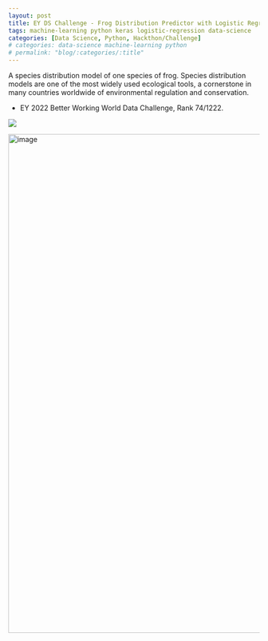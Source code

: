 ```yaml
---
layout: post
title: EY DS Challenge - Frog Distribution Predictor with Logistic Regression (Machine Learning)
tags: machine-learning python keras logistic-regression data-science 
categories: [Data Science, Python, Hackthon/Challenge]
# categories: data-science machine-learning python
# permalink: "blog/:categories/:title"
---
```

A species distribution model of one species of frog. Species distribution models are one of the most widely used ecological tools, a cornerstone in many countries worldwide of environmental regulation and conservation.

- EY 2022 Better Working World Data Challenge, Rank 74/1222.

[![](https://img.shields.io/badge/GitHub-100000?style=for-the-badge&logo=github&logoColor=white)](https://github.com/annetta-zheng/Local-Frog-Predictor/blob/main/challenge.ipynb "Click for Repo!")  


<img style="align:center" width="1000" alt="image" src="https://user-images.githubusercontent.com/67286396/171982699-807c6615-083e-420f-8fe9-0c63f1f9754b.png">
